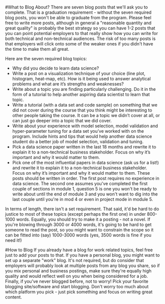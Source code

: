 #What to Blog About?
There are seven blog posts that we'll ask you to complete. That is a graduation requirement - without the seven required blog posts, you won't be able to graduate from the program. Please feel free to write more posts, although in general a "reasonable quantity and great quality" is probably the best strategy so you can have 1-2 posts that you can point potential employers to that really show how you can write for both technical and non-technical audiences. The risk of too many posts is that employers will click onto some of the weaker ones if you didn't have the time to make them all great.

Here are the seven required blog topics:

* Why did you decide to learn data science?
* Write a post on a visualization technique of your choice (line plot, histogram, heat-map, etc). How is it being used to answer analytical problems and what are it’s strengths and weaknesses?
* Write about a topic you are finding particularly challenging. Do it in the form of a tutorial to help another aspiring data scientist to learn that topic.
* Write a tutorial (with a data set and code sample) on something that we did not cover during the course that you think might be interesting to other people taking the course. It can be a topic we didn’t cover at all, or can just go deeper into a topic that we did cover.
* Write about your experience with model selection, model validation and hyper-parameter tuning for a data set you’ve worked with on the program. Include hints and tips that would help another data science student do a better job of model selection, validation and tuning.
* Pick a data science paper written in the last 18 months and rewrite it to explain it to a non-technical business stakeholder. Focus on why it’s important and why it would matter to them.
* Pick one of the most influential papers in data science (ask us for a list!) and rewrite it to explain it to a non-technical business stakeholder. Focus on why it’s important and why it would matter to them.
These posts should be written in order. The first post requires no experience in data science. The second one assumes you've completed the first couple of sections in module 1, question 5 is one you won't be ready to write about until the end of module 3 and you won't want to dig into the last couple until you're in mod 4 or even in project mode in module 5.

In terms of length, there isn't a set requirement. That said, it'd be hard to do justice to most of these topics (except perhaps the first one) in under 800-1000 words. Equally, you should try to make it a posting - not a novel. If you're blowing through 3000 or 4000 words, it's going to be hard to get someone to read the post, so you might want to constrain the scope so it can be fitted into (say) 1000-3000 words (yes, 3500 words is fine if you need it!)

#How to Blog
If you already have a blog for work related topics, feel free just to add your posts to that. If you have a personal blog, you might want to set up a separate "work" blog. It's not required, but do consider that employers will probably look at multiple posts from any blog you share, so if you mix personal and business postings, make sure they're equally high quality and would reflect well on you when being considered for a job. Finally, if you've never blogged before, not to worry! Pick your favorite blogging site/software and start blogging. Don't worry too much about which platform you pick - just pick something and focus on writing great content.
